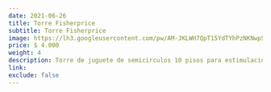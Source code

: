 ```yaml
---
date: 2021-06-26
title: Torre Fisherprice
subtitle: Torre Fisherprice
image: https://lh3.googleusercontent.com/pw/AM-JKLWH7QpT15YdTYhPzNKNwp5YB97MgnCDjQ5BqVL3pjFZKxLgNlm3hIjIbxSTaXpvI3XROuLHO2-Mn1o0m_j0jmAoxkz073uppZCorYN-0-NgY9wRk2q8WI-tu3tdxUNaluDDrLbhY26rz2MJhRg2EpfykA=w466-h621-no?authuser=0
price: $ 4.000
weight: 4
description: Torre de juguete de semicirculos 10 pisos para estimulación. Se transforma en 5 pelotas de distintos tamaños
link: 
exclude: false
---
```

